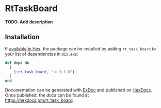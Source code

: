 # RtTaskBoard

**TODO: Add description**

## Installation

If [available in Hex](https://hex.pm/docs/publish), the package can be installed
by adding `rt_task_board` to your list of dependencies in `mix.exs`:

```elixir
def deps do
  [
    {:rt_task_board, "~> 0.1.0"}
  ]
end
```

Documentation can be generated with [ExDoc](https://github.com/elixir-lang/ex_doc)
and published on [HexDocs](https://hexdocs.pm). Once published, the docs can
be found at <https://hexdocs.pm/rt_task_board>.

